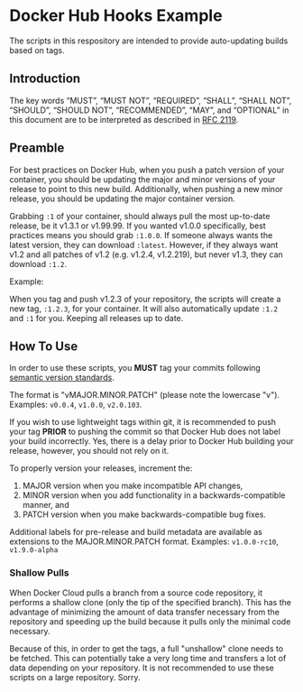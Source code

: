 # Docker Hub Hooks Example

The scripts in this respository are intended to provide auto-updating builds based on tags.

## Introduction

The key words “MUST”, “MUST NOT”, “REQUIRED”, “SHALL”, “SHALL NOT”, “SHOULD”, “SHOULD NOT”, “RECOMMENDED”, “MAY”, and “OPTIONAL” in this document are to be interpreted as described in [RFC 2119](http://tools.ietf.org/html/rfc2119).

## Preamble

For best practices on Docker Hub, when you push a patch version of your container, you should be updating the major and minor versions of your release to point to this new build.  Additionally, when pushing a new minor release, you should be updating the major container version.

Grabbing `:1` of your container, should always pull the most up-to-date release, be it v1.3.1 or v1.99.99.  If you wanted v1.0.0 specifically, best practices means you should grab `:1.0.0`. If someone always wants the latest version, they can download `:latest`.  However, if they always want v1.2 and all patches of v1.2 (e.g. v1.2.4, v1.2.219), but never v1.3, they can download `:1.2`.

Example:

When you tag and push v1.2.3 of your repository, the scripts will create a new tag, `:1.2.3`, for your container.  It will also automatically update `:1.2` and `:1` for you.  Keeping all releases up to date.

## How To Use

In order to use these scripts, you **MUST** tag your commits following [semantic version standards](https://semver.org).

The format is "vMAJOR.MINOR.PATCH" (please note the lowercase "v").  Examples: `v0.0.4`, `v1.0.0`, `v2.0.103`.

If you wish to use lightweight tags within git, it is recommended to push your tag **PRIOR** to pushing the commit so that Docker Hub does not label your build incorrectly.  Yes, there is a delay prior to Docker Hub building your release, however, you should not rely on it.

To properly version your releases, increment the:

1. MAJOR version when you make incompatible API changes,
1. MINOR version when you add functionality in a backwards-compatible manner, and
1. PATCH version when you make backwards-compatible bug fixes.

Additional labels for pre-release and build metadata are available as extensions to the MAJOR.MINOR.PATCH format.  Examples: `v1.0.0-rc10`, `v1.9.0-alpha`

### Shallow Pulls

When Docker Cloud pulls a branch from a source code repository, it performs a shallow clone (only the tip of the specified branch). This has the advantage of minimizing the amount of data transfer necessary from the repository and speeding up the build because it pulls only the minimal code necessary.

Because of this, in order to get the tags, a full "unshallow" clone needs to be fetched.  This can potentially take a very long time and transfers a lot of data depending on your repository.  It is not recommended to use these scripts on a large repository.  Sorry.
